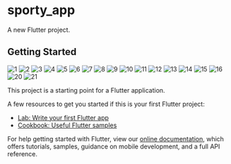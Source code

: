 # sporty_app

A new Flutter project.

## Getting Started

![1](https://user-images.githubusercontent.com/66803809/181306609-ab71ab52-6442-4239-9d95-fe375d81ca1b.jpg)
![2](https://user-images.githubusercontent.com/66803809/181306617-3bdf696e-7119-42c1-802c-0560834928a9.jpg)
![3](https://user-images.githubusercontent.com/66803809/181306621-ecaf10ce-9975-47d4-b0c6-5f90536814cb.jpg)
![4](https://user-images.githubusercontent.com/66803809/181306624-c0542351-89fe-45d2-84f7-5a1e17e15ada.jpg)
![5](https://user-images.githubusercontent.com/66803809/181306625-f1fa7017-789a-44fa-9e0c-8bdf7bfb6e53.jpg)
![6](https://user-images.githubusercontent.com/66803809/181306629-b67c2f1d-e665-476e-b665-b0ae0d492928.jpg)
![7](https://user-images.githubusercontent.com/66803809/181306632-b2cfb61d-8622-47de-bdc9-0c8ecc276f90.jpg)
![8](https://user-images.githubusercontent.com/66803809/181306635-04df322d-f607-452e-b2b3-08a037037a84.jpg)
![9](https://user-images.githubusercontent.com/66803809/181306638-7dcb5a10-054d-4b7a-b508-c51f7730c55e.jpg)
![10](https://user-images.githubusercontent.com/66803809/181306642-1a1eb9fa-9f2a-4a23-bb75-0d1a3af84006.jpg)
![11](https://user-images.githubusercontent.com/66803809/181306645-7c200f14-b789-4ec7-8b45-834c1c7dbbdb.jpg)
![12](https://user-images.githubusercontent.com/66803809/181306658-291195ee-8b62-4965-842d-c3a084bfee01.jpg)
![13](https://user-images.githubusercontent.com/66803809/181306659-678c0bc9-65d3-4459-8edd-78d28b158b53.jpg)
![14](https://user-images.githubusercontent.com/66803809/181306664-4f9c8182-ddd7-413b-9d14-f51369a6bb36.jpg)
![15](https://user-images.githubusercontent.com/66803809/181306667-500b3194-6810-4fd5-b45f-fa2860fd086e.jpg)
![16](https://user-images.githubusercontent.com/66803809/181306584-6a39eb8c-2866-4274-9db9-c43ccb83a68f.jpg)
![20](https://user-images.githubusercontent.com/66803809/181306593-ce87bbcf-2d08-4427-9bb4-1bbbc756c35e.jpg)
![21](https://user-images.githubusercontent.com/66803809/181306598-f034b8f9-530c-49e4-a59f-3c2b203483e8.jpg)

This project is a starting point for a Flutter application.

A few resources to get you started if this is your first Flutter project:

- [Lab: Write your first Flutter app](https://flutter.dev/docs/get-started/codelab)
- [Cookbook: Useful Flutter samples](https://flutter.dev/docs/cookbook)

For help getting started with Flutter, view our
[online documentation](https://flutter.dev/docs), which offers tutorials,
samples, guidance on mobile development, and a full API reference.

